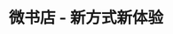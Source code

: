 ---
description: 紧跟潮流的新书介绍。
layout: post
results:
- primaryGenreName: Book
  version: '1.0'
  trackViewUrl: https://itunes.apple.com/cn/app/wei-shu-dian-xin-fang-shi/id940150524?mt=8&uo=4
  artworkUrl100: http://a1832.phobos.apple.com/us/r30/Purple3/v4/1a/84/5f/1a845f06-16d4-e267-d25d-81036841c1c4/pr_source.jpg?downloadKey=1418041509_8cee5501b24b0836a6e91bd8f3231a5a
  artworkUrl60: http://a1361.phobos.apple.com/us/r30/Purple1/v4/97/0a/b6/970ab64d-ca31-9ef1-243c-d2e1fba2a08f/AppIcon57x57.png
  userRatingCountForCurrentVersion: 1
  minimumOsVersion: '7.0'
  sellerName: Wang Haiyang
  supportedDevices:
  - iPadFourthGen4G
  - iPhone5
  - iPhone5c
  - iPhone4S
  - iPadMini
  - iPhone4
  - iPadThirdGen
  - iPadThirdGen4G
  - iPhone5s
  - iPodTouchFifthGen
  - iPadFourthGen
  - iPadMini4G
  genres:
  - 图书
  - 生活
  trackName: 微书店 - 新方式新体验
  description: '微书店：平常没事可以刷一刷的移动书店。这里不仅仅有书，还有与书相关的人和内容。


    主要功能：


    【发现好书，浏览好内容】


    智能匹配微博提到的书，再用独家算法进行排序，好书好内容不再错过。每30分钟系统自动更新。


    【7天热门】


    每天早上6:30更新，让你了解最近7天微博都在聊啥好书。


    【详细的图书资料】


    与此书相关的微博、豆瓣书评、内容简介、目录、丛书、封面大图，应有尽有。


    封面大图可保存到本地相册，用手机分享好书，再也不用那么辛苦去找封面。


    【用户首页】


    TA在微博提到的书都在这。找作家、出版社最近新出的书、跟名人书单，不用再那么麻烦。


    • 这里就是TA的微书店，你也可以有。


    【扫一扫】


    在逛书店，随时扫描图书条形码，进行比价、看书评和收藏。


    【离线购书单和收藏夹】


    配合强大的本地搜索功能，好书好内容想收藏就收藏。



    微书店，真的不一样。


    下载后，用过，认为还对得起大家，请大家去评分区点个赞。'
  price: 0
  trackId: 940150524
  releaseDate: '2014-11-26T03:43:13Z'
  advisories: &a []
  screenshotUrls:
  - http://a4.mzstatic.com/us/r30/Purple3/v4/0c/a8/71/0ca87126-7282-7b39-fe21-cca106fef3ec/screen1136x1136.jpeg
  - http://a2.mzstatic.com/us/r30/Purple3/v4/90/cb/0e/90cb0ea9-d08c-9bb2-1659-f39476d9fef0/screen1136x1136.jpeg
  - http://a3.mzstatic.com/us/r30/Purple5/v4/32/bf/5b/32bf5bc9-4f6f-a477-6093-3db1326d3470/screen1136x1136.jpeg
  - http://a2.mzstatic.com/us/r30/Purple5/v4/b8/3f/b3/b83fb348-7158-0f19-108a-61abce1886a4/screen1136x1136.jpeg
  - http://a1.mzstatic.com/us/r30/Purple3/v4/f1/b0/c5/f1b0c5fc-8ee1-2d9d-0f89-2e67fcf7f0b9/screen1136x1136.jpeg
  artistViewUrl: https://itunes.apple.com/cn/artist/hongsheapp.com/id422883769?uo=4
  primaryGenreId: 6018
  averageUserRatingForCurrentVersion: 5
  kind: software
  fileSizeBytes: '8751585'
  bundleId: com.weishujia.wsd
  trackContentRating: 4+
  artistName: HongsheApp.com
  trackCensoredName: 微书店 - 新方式新体验
  isGameCenterEnabled: false
  contentAdvisoryRating: 4+
  languageCodesISO2A:
  - EN
  - DE
  - JA
  - KO
  - PL
  - ZH
  - ES
  - ZH
  features: *a
  wrapperType: software
  artworkUrl512: http://a1832.phobos.apple.com/us/r30/Purple3/v4/1a/84/5f/1a845f06-16d4-e267-d25d-81036841c1c4/pr_source.jpg?downloadKey=1418041509_8cee5501b24b0836a6e91bd8f3231a5a
  formattedPrice: 免费
  artistId: 422883769
  genreIds:
  - '6018'
  - '6012'
  currency: CNY
  ipadScreenshotUrls: *a
category: 图书
tags: tag1
resultCount: 1
title: 微书店 - 新方式新体验

---